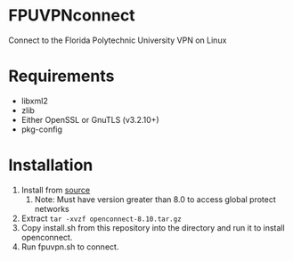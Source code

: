 # FPUVPNconnect
Connect to the Florida Polytechnic University VPN on Linux

# Requirements
+ libxml2
+ zlib
+ Either OpenSSL or GnuTLS (v3.2.10+)
+ pkg-config

# Installation
1. Install from [source](http://www.infradead.org/openconnect/download.html)
    1. Note: Must have version greater than 8.0 to access global protect networks
2. Extract ```tar -xvzf openconnect-8.10.tar.gz ```
3. Copy install.sh from this repository into the directory and run it to install openconnect.
4. Run fpuvpn.sh to connect.
